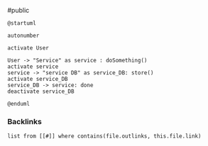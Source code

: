 #public
```plantuml
@startuml

autonumber

activate User

User -> "Service" as service : doSomething()
activate service
service -> "service DB" as service_DB: store()
activate service_DB
service_DB -> service: done
deactivate service_DB

@enduml
```

### Backlinks
```dataview 
list from [[#]] where contains(file.outlinks, this.file.link)
```

